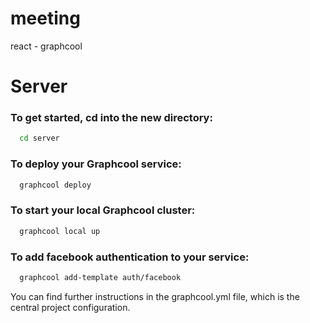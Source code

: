 # meeting
react - graphcool

# Server
### To get started, cd into the new directory:
```bash
  cd server
```
### To deploy your Graphcool service:
```bash
  graphcool deploy
```
### To start your local Graphcool cluster:
```bash
  graphcool local up
```
### To add facebook authentication to your service:
```bash
  graphcool add-template auth/facebook
```

You can find further instructions in the graphcool.yml file,
which is the central project configuration.

